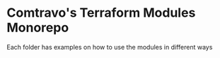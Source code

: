 # Comtravo's Terraform Modules Monorepo

Each folder has examples on how to use the modules in different ways
